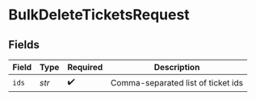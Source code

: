 # BulkDeleteTicketsRequest


## Fields

| Field                              | Type                               | Required                           | Description                        |
| ---------------------------------- | ---------------------------------- | ---------------------------------- | ---------------------------------- |
| `ids`                              | *str*                              | :heavy_check_mark:                 | Comma-separated list of ticket ids |